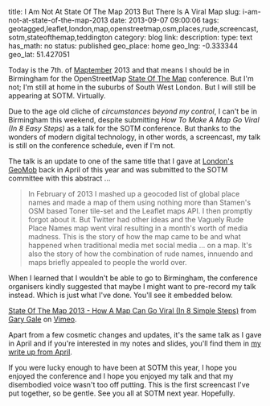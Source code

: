 title: I Am Not At State Of The Map 2013 But There Is A Viral Map
slug: i-am-not-at-state-of-the-map-2013
date: 2013-09-07 09:00:06
tags: geotagged,leaflet,london,map,openstreetmap,osm,places,rude,screencast,sotm,stateofthemap,teddington
category: blog
link: 
description: 
type: text
has_math: no
status: published
geo_place: home
geo_lng: -0.333344
geo_lat: 51.427051

Today is the 7th. of <a href="https://maptember.org/" target="_blank" rel="noopener">Maptember</a> 2013 and that means I should be in Birmingham for the OpenStreetMap <a href="https://2013.stateofthemap.org/" target="_blank" rel="noopener">State Of The Map</a> conference. But I'm not; I'm still at home in the suburbs of South West London. But I will still be appearing at SOTM. Virtually.

Due to the age old cliche of *circumstances beyond my control*, I can't be in Birmingham this weekend, despite submitting *How To Make A Map Go Viral (In 8 Easy Steps)* as a talk for the SOTM conference. But thanks to the wonders of modern digital technology, in other words, a screencast, my talk is still on the conference schedule, even if I'm not.

The talk is an update to one of the same title that I gave at [London's GeoMob](https://geomobldn.org/post/44291757142/spring-geomob-25th-of-april-at-ucl "https://geomobldn.org/post/44291757142/spring-geomob-25th-of-april-at-ucl") back in April of this year and was submitted to the SOTM committee with this abstract ...


> In February of 2013 I mashed up a geocoded list of global place names and made a map of them using nothing more than Stamen's OSM based Toner tile-set and the Leaflet maps API. I then promptly forgot about it. But Twitter had other ideas and the Vaguely Rude Place Names map went viral resulting in a month's worth of media madness. This is the story of how the map came to be and what happened when traditional media met social media ... on a map. It's also the story of how the combination of rude names, innuendo and maps briefly appealed to people the world over.



When I learned that I wouldn't be able to go to Birmingham, the conference organisers kindly suggested that maybe I might want to pre-record my talk instead. Which is just what I've done. You'll see it embedded below.

<!-- TEASER_END -->

 [State Of The Map 2013 - How A Map Can Go Viral (In 8 Simple Steps)](https://vimeo.com/73948643 "https://vimeo.com/73948643") from [Gary Gale](https://vimeo.com/user3382996 "https://vimeo.com/user3382996") on [Vimeo](https://vimeo.com "https://vimeo.com").



Apart from a few cosmetic changes and updates, it's the same talk as I gave in April and if you're interested in my notes and slides, you'll find them in [my write up from April](/2013/04/26/how-a-map-can-go-viral/ "/2013/04/26/how-a-map-can-go-viral/").

If you were lucky enough to have been at SOTM this year, I hope you enjoyed the conference and I hope you enjoyed my talk and that my disembodied voice wasn't too off putting. This is the first screencast I've put together, so be gentle. See you all at SOTM next year. Hopefully.



